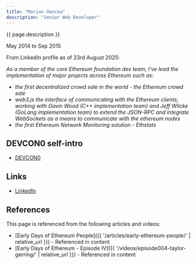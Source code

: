 ```yaml
---
title: "Marian Oancea"
description: "Senior Web Developer"
---
```


{{ page.description }}

May 2014 to Sep 2015

From LinkedIn profile as of 23rd August 2025:

*As a member of the core Ethereum foundation dev team, I've lead the implementation of major projects across Ethereum such as:*

- *the first decentralized crowd sale in the world - the Ethereum crowd sale*
- *web3.js the interface of communicating with the Ethereum clients, working with Gavin Wood (C++ implementation team) and Jeff Wilcke (GoLang implementation team) to extend the JSON-RPC and integrate WebSockets as a means to communicate with the ethereum nodes*
- *the first Ethereum Network Monitoring solution - Ethstats*

## DEVCON0 self-intro
- [DEVCON0](https://youtu.be/_BvvUlKDqp0?t=24m35s)

## Links
- [LinkedIn](https://www.linkedin.com/in/marian-oancea-72a69042/)

## References

This page is referenced from the following articles and videos:

- [Early Days of Ethereum People]({{ '/articles/early-ethereum-people/' | relative_url }}) - Referenced in content
- [Early Days of Ethereum - Episode IV]({{ '/videos/episode004-taylor-gerring/' | relative_url }}) - Referenced in content
